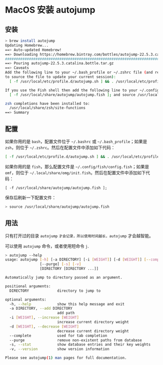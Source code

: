 # MacOS 安装 autojump

## 安装

```bash
> brew install autojump
Updating Homebrew...
==> Auto-updated Homebrew!
==> Downloading https://homebrew.bintray.com/bottles/autojump-22.5.3.catalina.bottle.tar.gz
######################################################################## 100.0%
==> Pouring autojump-22.5.3.catalina.bottle.tar.gz
==> Caveats
Add the following line to your ~/.bash_profile or ~/.zshrc file (and remember
to source the file to update your current session):
  [ -f /usr/local/etc/profile.d/autojump.sh ] && . /usr/local/etc/profile.d/autojump.sh

If you use the Fish shell then add the following line to your ~/.config/fish/config.fish:
  [ -f /usr/local/share/autojump/autojump.fish ]; and source /usr/local/share/autojump/autojump.fish

zsh completions have been installed to:
  /usr/local/share/zsh/site-functions
==> Summary
```

## 配置

如果你用的是 `bash`，配置文件位于 `~/.bashrc` 或 `~/.bash_profile`；如果是 `zsh`，则位于 `~/.zshrc`。然后在配置文件中添加如下代码：

```bash
[ -f /usr/local/etc/profile.d/autojump.sh ] && . /usr/local/etc/profile.d/autojump.sh
```

如果你用的是 `fish`，那么配置文件是 `~/.config/fish/config.fish`；如果是 `omf`，则位于 `~/.local/share/omg/init.fish`。然后在配置文件中添加如下代码：

```fish
[ -f /usr/local/share/autojump/autojump.fish ];
```

保存后刷新一下配置文件：

```bash
> source /usr/local/share/autojump/autojump.fish
```

## 用法

只有打开过的目录 `autojump` `才会记录，所以使用时间越长，autojump` 才会越智能。

可以使用 `autojump` 命令，或者使用短命令 `j`.

```bash
> autojump --help
usage: autojump [-h] [-a DIRECTORY] [-i [WEIGHT]] [-d [WEIGHT]] [--complete]
                [--purge] [-s] [-v]
                [DIRECTORY [DIRECTORY ...]]

Automatically jump to directory passed as an argument.

positional arguments:
  DIRECTORY             directory to jump to

optional arguments:
  -h, --help            show this help message and exit
  -a DIRECTORY, --add DIRECTORY
                        add path
  -i [WEIGHT], --increase [WEIGHT]
                        increase current directory weight
  -d [WEIGHT], --decrease [WEIGHT]
                        decrease current directory weight
  --complete            used for tab completion
  --purge               remove non-existent paths from database
  -s, --stat            show database entries and their key weights
  -v, --version         show version information

Please see autojump(1) man pages for full documentation.

```
